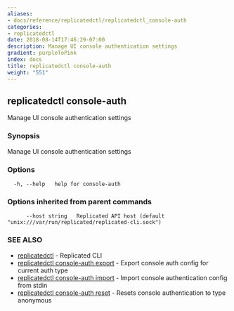 ```yaml
---
aliases:
- docs/reference/replicatedctl/replicatedctl_console-auth
categories:
- replicatedctl
date: 2018-08-14T17:46:29-07:00
description: Manage UI console authentication settings
gradient: purpleToPink
index: docs
title: replicatedctl console-auth
weight: "551"
---
```


## replicatedctl console-auth

Manage UI console authentication settings

### Synopsis

Manage UI console authentication settings

### Options

```
  -h, --help   help for console-auth
```

### Options inherited from parent commands

```
      --host string   Replicated API host (default "unix:///var/run/replicated/replicated-cli.sock")
```

### SEE ALSO

* [replicatedctl](/api/replicatedctl/)	 - Replicated CLI
* [replicatedctl console-auth export](/api/replicatedctl/replicatedctl_console-auth_export/)	 - Export console auth config for current auth type
* [replicatedctl console-auth import](/api/replicatedctl/replicatedctl_console-auth_import/)	 - Import console authentication config from stdin
* [replicatedctl console-auth reset](/api/replicatedctl/replicatedctl_console-auth_reset/)	 - Resets console authentication to type anonymous

